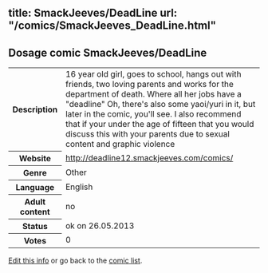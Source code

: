 title: SmackJeeves/DeadLine
url: "/comics/SmackJeeves_DeadLine.html"
---
Dosage comic SmackJeeves/DeadLine
-----------------------------------------

<p id="msg"></p>
<script type="text/javascript">
if (window.location.search === '?edit_info_mail=sent_ok') {
  var elem = document.getElementById("msg");
  elem.innerHTML = 'Edited information sucessfully sent for review, which is usually done daily. Thanks!';
  elem.className = 'ok';
}
</script>
<table class="comicinfo">
<tr>
<th>Description</th><td>16 year old girl, goes to school, hangs out with friends, two loving parents and works for the department of death. Where all her jobs have a &quot;deadline&quot; Oh, there's also some yaoi/yuri in it, but later in the comic, you'll see. I also recommend that if your under the age of fifteen that you would discuss this with your parents due to sexual content and graphic violence</td>
</tr>
<tr>
<th>Website</th><td><a href="http://deadline12.smackjeeves.com/comics/">http://deadline12.smackjeeves.com/comics/</a></td>
</tr>
<tr>
<th>Genre</th><td>Other</td>
</tr>
<tr>
<th>Language</th><td>English</td>
</tr>
<tr>
<th>Adult content</th><td>no</td>
</tr>
<tr>
<th>Status</th><td>ok on 26.05.2013</td>
</tr>
<tr>
<th>Votes</th><td>0</td>
</tr>
</table>

[Edit this info](SmackJeeves_DeadLine_edit.html) or go back to the [comic list](../comic-index.html).
